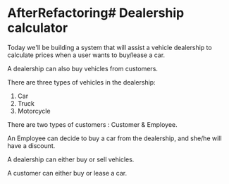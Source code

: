 # AfterRefactoring# Dealership calculator

Today we'll be building a system that will assist a vehicle dealership to
calculate prices when a user wants to buy/lease a car.

A dealership can also buy vehicles from customers.

There are three types of vehicles in the dealership: 

1. Car
2. Truck
3. Motorcycle

There are two types of customers : Customer & Employee.

An Employee can decide to buy a car from the dealership, and she/he will have a discount.

A dealership can either buy or sell vehicles.

A customer can either buy or lease a car.
